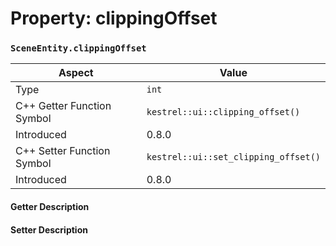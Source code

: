 
# Property: clippingOffset
### `SceneEntity.clippingOffset`

| Aspect | Value |
| --- | --- |
| Type | `int` |
| C++ Getter Function Symbol | `kestrel::ui::clipping_offset()` |
| Introduced | 0.8.0 |
| C++ Setter Function Symbol | `kestrel::ui::set_clipping_offset()` |
| Introduced | 0.8.0 |

#### Getter Description

#### Setter Description

